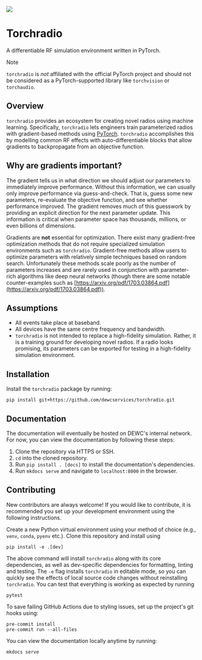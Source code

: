 [![](https://github.com/dewcservices/torchradio/actions/workflows/python.yml/badge.svg)](https://github.com/dewcservices/torchradio/actions/workflows/python.yml)

# Torchradio

A differentiable RF simulation environment written in PyTorch.

> [!NOTE]
> `torchradio` is *not* affiliated with the official PyTorch project and should not be considered as a PyTorch-supported library like `torchvision` or `torchaudio`.

## Overview
`torchradio` provides an ecosystem for creating novel radios using machine learning. Specifically, `torchradio` lets engineers train parameterized radios with gradient-based methods using [PyTorch](https://pytorch.org/). `torchradio` accomplishes this by modelling common RF effects with auto-differentiable blocks that allow gradients to backpropagate from an objective function.

## Why are gradients important?
The gradient tells us in what direction we should adjust our parameters to immediately improve performance. Without this information, we can usually only improve performance via guess-and-check. That is, guess some new parameters, re-evaluate the objective function, and see whether performance improved. The gradient removes much of this guesswork by providing an explicit direction for the next parameter update. This information is critical when parameter space has thousands, millions, or even billions of dimensions.

Gradients are **not** essential for optimization. There exist many gradient-free optimization methods that do not require specialized simulation environments such as `torchradio`. Gradient-free methods allow users to optimize parameters with relatively simple techniques based on random search. Unfortunately these methods scale poorly as the number of parameters increases and are rarely used in conjunction with parameter-rich algorithms like deep neural networks (though there are some notable counter-examples such as [https://arxiv.org/pdf/1703.03864.pdf](https://arxiv.org/pdf/1703.03864.pdf)).

## Assumptions
- All events take place at baseband.
- All devices have the same centre frequency and bandwidth.
- `torchradio` is not intended to replace a high-fidelity simulation. Rather, it is a training ground for developing novel radios. If a radio looks promising, its parameters can be exported for testing in a high-fidelity simulation environment.

## Installation

Install the `torchradio` package by running:

```
pip install git+https://github.com/dewcservices/torchradio.git
```

## Documentation

The documentation will eventually be hosted on DEWC's internal network. For now, you can view the documentation by following these steps:

1. Clone the repository via HTTPS or SSH.
2. `cd` into the cloned repository.
3. Run `pip install . [docs]` to install the documentation's dependencies.
4. Run `mkdocs serve` and navigate to `localhost:8000` in the browser.

## Contributing

New contributors are always welcome! If you would like to contribute, it is recommended you set up your development environment using the following instructions.

Create a new Python virtual environment using your method of choice (e.g., `venv`, `conda`, `pyenv` etc.). Clone this repository and install using

```
pip install -e .[dev]
```

The above command will install `torchradio` along with its core dependencies, as well as dev-specific dependencies for formatting, linting and testing. The `-e` flag installs `torchradio` in editable mode, so you can quickly see the effects of local source code changes without reinstalling `torchradio`. You can test that everything is working as expected by running

```
pytest
```

To save failing GitHub Actions due to styling issues, set up the project's git hooks using:

```
pre-commit install
pre-commit run --all-files
```

You can view the documentation locally anytime by running:

```
mkdocs serve
```
